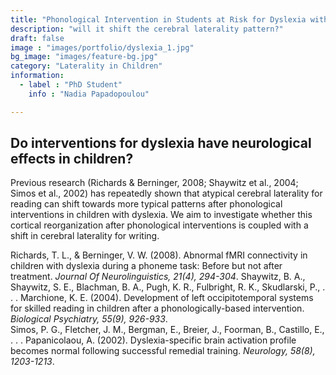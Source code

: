 ```yaml
---
title: "Phonological Intervention in Students at Risk for Dyslexia with/without Additional Writing Difficulties"
description: "will it shift the cerebral laterality pattern?"
draft: false
image : "images/portfolio/dyslexia_1.jpg"
bg_image: "images/feature-bg.jpg"
category: "Laterality in Children"
information:
  - label : "PhD Student"
    info : "Nadia Papadopoulou"

---
```


## Do interventions for dyslexia have neurological effects in children?

Previous research (Richards & Berninger, 2008; Shaywitz et al., 2004; Simos et al., 2002) has repeatedly shown that atypical cerebral laterality for reading can shift towards more typical patterns after phonological interventions in children with dyslexia. We aim to investigate whether this cortical reorganization after phonological interventions is coupled with a shift in cerebral laterality for writing.



Richards, T. L., & Berninger, V. W. (2008). Abnormal fMRI connectivity in children with dyslexia during a phoneme task: Before but not after treatment. *Journal Of Neurolinguistics, 21(4), 294-304*.
Shaywitz, B. A., Shaywitz, S. E., Blachman, B. A., Pugh, K. R., Fulbright, R. K., Skudlarski, P., . . . Marchione, K. E. (2004). Development of left occipitotemporal systems for skilled reading in children after a phonologically-based intervention. *Biological Psychiatry, 55(9), 926-933*. <br>
Simos, P. G., Fletcher, J. M., Bergman, E., Breier, J., Foorman, B., Castillo, E., . . . Papanicolaou, A. (2002). Dyslexia-specific brain activation profile becomes normal following successful remedial training. *Neurology, 58(8), 1203-1213*. 